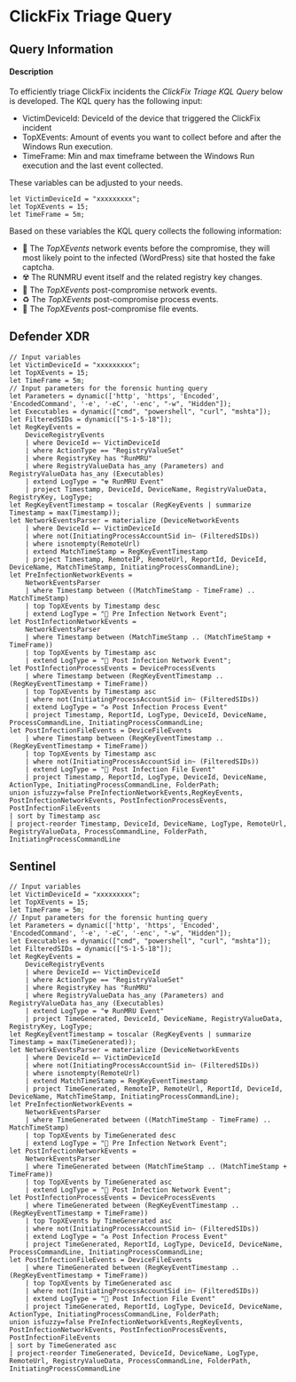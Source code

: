 # ClickFix Triage Query

## Query Information

#### Description
To efficiently triage ClickFix incidents the *ClickFix Triage KQL Query* below is developed. The KQL query has the following input:
- VictimDeviceId: DeviceId of the device that triggered the ClickFix incident
- TopXEvents: Amount of events you want to collect before and after the Windows Run execution.
- TimeFrame: Min and max timeframe between the Windows Run execution and the last event collected.

These variables can be adjusted to your needs.

```KQL
let VictimDeviceId = "xxxxxxxxx";
let TopXEvents = 15;
let TimeFrame = 5m;
```
Based on these variables the KQL query collects the following information:
- 🛜 The *TopXEvents* network events before the compromise, they will most likely point to the infected (WordPress) site that hosted the fake captcha.
- ☢️ The RUNMRU event itself and the related registry key changes.
- 🛜 The *TopXEvents* post-compromise network events.
- ♻️ The *TopXEvents* post-compromise process events.
- 📁 The *TopXEvents* post-compromise file events.

## Defender XDR
```KQL
// Input variables
let VictimDeviceId = "xxxxxxxxx";
let TopXEvents = 15;
let TimeFrame = 5m;
// Input parameters for the forensic hunting query
let Parameters = dynamic(['http', 'https', 'Encoded', 'EncodedCommand', '-e', '-eC', '-enc', "-w", "Hidden"]);
let Executables = dynamic(["cmd", "powershell", "curl", "mshta"]);
let FilteredSIDs = dynamic(["S-1-5-18"]);
let RegKeyEvents =
    DeviceRegistryEvents
    | where DeviceId =~ VictimDeviceId
    | where ActionType == "RegistryValueSet"
    | where RegistryKey has "RunMRU"
    | where RegistryValueData has_any (Parameters) and RegistryValueData has_any (Executables)
    | extend LogType = "☢️ RunMRU Event"
    | project Timestamp, DeviceId, DeviceName, RegistryValueData, RegistryKey, LogType;
let RegKeyEventTimestamp = toscalar (RegKeyEvents | summarize Timestamp = max(Timestamp));
let NetworkEventsParser = materialize (DeviceNetworkEvents
    | where DeviceId =~ VictimDeviceId
    | where not(InitiatingProcessAccountSid in~ (FilteredSIDs))
    | where isnotempty(RemoteUrl)
    | extend MatchTimeStamp = RegKeyEventTimestamp
    | project Timestamp, RemoteIP, RemoteUrl, ReportId, DeviceId, DeviceName, MatchTimeStamp, InitiatingProcessCommandLine);
let PreInfectionNetworkEvents =
    NetworkEventsParser
    | where Timestamp between ((MatchTimeStamp - TimeFrame) .. MatchTimeStamp)
    | top TopXEvents by Timestamp desc
    | extend LogType = "🛜 Pre Infection Network Event";
let PostInfectionNetworkEvents =
    NetworkEventsParser
    | where Timestamp between (MatchTimeStamp .. (MatchTimeStamp + TimeFrame))
    | top TopXEvents by Timestamp asc
    | extend LogType = "🛜 Post Infection Network Event";
let PostInfectionProcessEvents = DeviceProcessEvents
    | where Timestamp between (RegKeyEventTimestamp .. (RegKeyEventTimestamp + TimeFrame))
    | top TopXEvents by Timestamp asc
    | where not(InitiatingProcessAccountSid in~ (FilteredSIDs))
    | extend LogType = "♻️ Post Infection Process Event"
    | project Timestamp, ReportId, LogType, DeviceId, DeviceName, ProcessCommandLine, InitiatingProcessCommandLine;
let PostInfectionFileEvents = DeviceFileEvents
    | where Timestamp between (RegKeyEventTimestamp .. (RegKeyEventTimestamp + TimeFrame))
    | top TopXEvents by Timestamp asc
    | where not(InitiatingProcessAccountSid in~ (FilteredSIDs))
    | extend LogType = "📁 Post Infection File Event"
    | project Timestamp, ReportId, LogType, DeviceId, DeviceName, ActionType, InitiatingProcessCommandLine, FolderPath;
union isfuzzy=false PreInfectionNetworkEvents,RegKeyEvents, PostInfectionNetworkEvents, PostInfectionProcessEvents, PostInfectionFileEvents
| sort by Timestamp asc
| project-reorder Timestamp, DeviceId, DeviceName, LogType, RemoteUrl, RegistryValueData, ProcessCommandLine, FolderPath, InitiatingProcessCommandLine
```

## Sentinel
```KQL
// Input variables
let VictimDeviceId = "xxxxxxxxx";
let TopXEvents = 15;
let TimeFrame = 5m;
// Input parameters for the forensic hunting query
let Parameters = dynamic(['http', 'https', 'Encoded', 'EncodedCommand', '-e', '-eC', '-enc', "-w", "Hidden"]);
let Executables = dynamic(["cmd", "powershell", "curl", "mshta"]);
let FilteredSIDs = dynamic(["S-1-5-18"]);
let RegKeyEvents =
    DeviceRegistryEvents
    | where DeviceId =~ VictimDeviceId
    | where ActionType == "RegistryValueSet"
    | where RegistryKey has "RunMRU"
    | where RegistryValueData has_any (Parameters) and RegistryValueData has_any (Executables)
    | extend LogType = "☢️ RunMRU Event"
    | project TimeGenerated, DeviceId, DeviceName, RegistryValueData, RegistryKey, LogType;
let RegKeyEventTimestamp = toscalar (RegKeyEvents | summarize Timestamp = max(TimeGenerated));
let NetworkEventsParser = materialize (DeviceNetworkEvents
    | where DeviceId =~ VictimDeviceId
    | where not(InitiatingProcessAccountSid in~ (FilteredSIDs))
    | where isnotempty(RemoteUrl)
    | extend MatchTimeStamp = RegKeyEventTimestamp
    | project TimeGenerated, RemoteIP, RemoteUrl, ReportId, DeviceId, DeviceName, MatchTimeStamp, InitiatingProcessCommandLine);
let PreInfectionNetworkEvents =
    NetworkEventsParser
    | where TimeGenerated between ((MatchTimeStamp - TimeFrame) .. MatchTimeStamp)
    | top TopXEvents by TimeGenerated desc
    | extend LogType = "🛜 Pre Infection Network Event";
let PostInfectionNetworkEvents =
    NetworkEventsParser
    | where TimeGenerated between (MatchTimeStamp .. (MatchTimeStamp + TimeFrame))
    | top TopXEvents by TimeGenerated asc
    | extend LogType = "🛜 Post Infection Network Event";
let PostInfectionProcessEvents = DeviceProcessEvents
    | where TimeGenerated between (RegKeyEventTimestamp .. (RegKeyEventTimestamp + TimeFrame))
    | top TopXEvents by TimeGenerated asc
    | where not(InitiatingProcessAccountSid in~ (FilteredSIDs))
    | extend LogType = "♻️ Post Infection Process Event"
    | project TimeGenerated, ReportId, LogType, DeviceId, DeviceName, ProcessCommandLine, InitiatingProcessCommandLine;
let PostInfectionFileEvents = DeviceFileEvents
    | where TimeGenerated between (RegKeyEventTimestamp .. (RegKeyEventTimestamp + TimeFrame))
    | top TopXEvents by TimeGenerated asc
    | where not(InitiatingProcessAccountSid in~ (FilteredSIDs))
    | extend LogType = "📁 Post Infection File Event"
    | project TimeGenerated, ReportId, LogType, DeviceId, DeviceName, ActionType, InitiatingProcessCommandLine, FolderPath;
union isfuzzy=false PreInfectionNetworkEvents,RegKeyEvents, PostInfectionNetworkEvents, PostInfectionProcessEvents, PostInfectionFileEvents
| sort by TimeGenerated asc
| project-reorder TimeGenerated, DeviceId, DeviceName, LogType, RemoteUrl, RegistryValueData, ProcessCommandLine, FolderPath, InitiatingProcessCommandLine
```